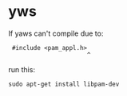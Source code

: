 yws
===

If yaws can't compile due to:

```
 #include <pam_appl.h>
                      ^
```

run this:
```
sudo apt-get install libpam-dev
```